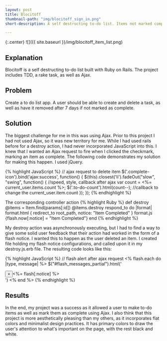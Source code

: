 ```yaml
---
layout: post
title: Blocitoff
thumbnail-path: "img/blocitoff_sign_in.png"
short-description: A self destructing to-do list. Items not marked complete are deleted after 7 days.

---
```


{:.center}
![]({{ site.baseurl }}/img/blocitoff_item_list.png)

## Explanation
Blocitoff is a self destructing to-do list built with Ruby on Rails. The project includes TDD, a rake task, as well as Ajax.


## Problem
Create a to do list app. A user should be able to create and delete a task, as well as have it removed after 7 days if not marked as complete.

## Solution
The biggest challenge for me in this was using Ajax.  Prior to this project I had not used Ajax, so it was new territory for me.  While I had used rails before for a destroy action, I had never incorporated JavaScript into this.  I knew that I wanted an Ajax request to fire when I clicked the checkmark, marking an item as complete.  The following code demonstrates my solution for making this happen. I used jQuery.  

{% highlight JavaScript %}
// ajax request to delete item
$('.complete-icon').bind('ajax:success', function() {
   $(this).closest('li').fadeOut("slow", "swing", function() { //speed, style, callback after ajax
     var count = <%= current_user.items.count %>;
     $('.to-do-count').html(count--); //callback to change the current_user.item.count
   });
});
{% endhighlight %}

The corresponding controller action
{% highlight Ruby %}
def destroy
   @items = Item.find(params[:id])
   @items.destroy
   respond_to do |format|
     format.html { redirect_to root_path, notice: "Item Completed" }
     format.js {flash.now[:notice] = "Item Completed"}
   end
   {% endhighlight %}


   My destroy action was asynchronously executing, but I had to find a way to give some solid user feedback that their action had worked in the form of a flash notice.  I wanted this to happen as the user deleted an item.  I created file holding my flash notice configurations, and called upon it in my destroy.js.erb file.  The resulting code looks like this:

{% highlight JavaScript %}
   // flash alert after ajax request
   <% flash.each do |type, message| %>
     $("#flash_messages_partial").html('<div class="alert alert-warning"><button type="button" class="close" data-dismiss="alert">&times;</button><%= flash[:notice] %></div>')
   <% end %>
{% endhighlight %}


## Results
In the end, my project was a success as it allowed a user to make to-do items as well as mark them as complete using Ajax.  I also think that this project is more aesthetically pleasing than my others, as it incorporates flat colors and minimalist design practices.  It has primary colors to draw the user's attention to what's important on the page, with the rest black and white.  
